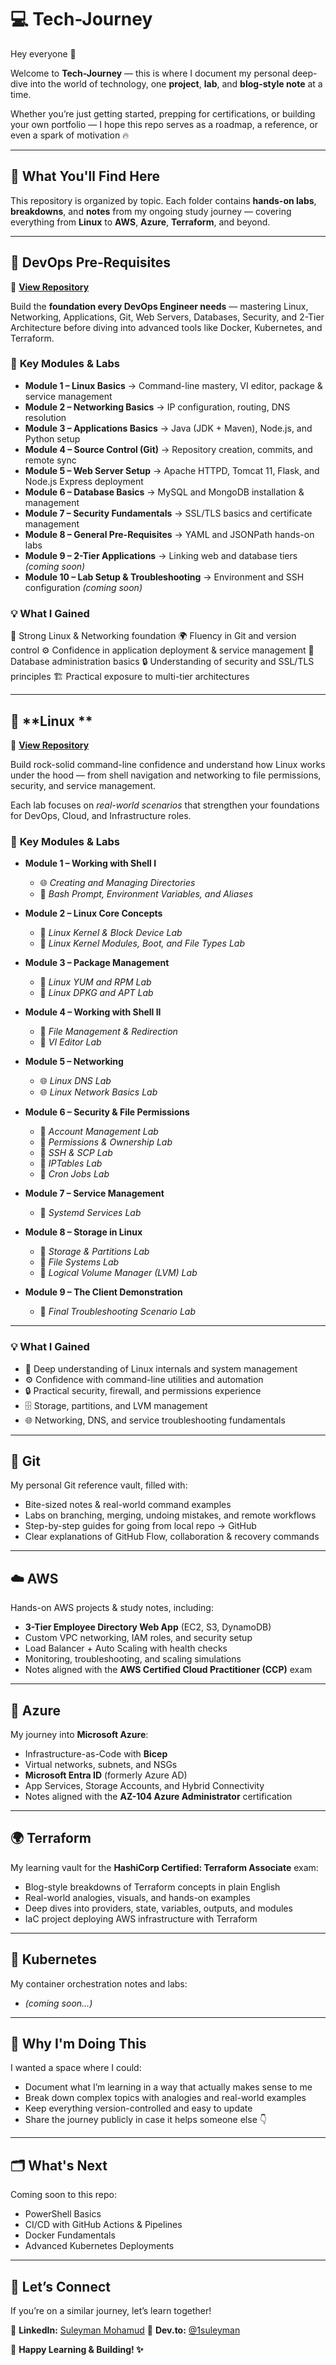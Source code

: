 # 💻 **Tech-Journey**

Hey everyone 👋

Welcome to **Tech-Journey** — this is where I document my personal deep-dive into the world of technology, one **project**, **lab**, and **blog-style note** at a time.

Whether you’re just getting started, prepping for certifications, or building your own portfolio — I hope this repo serves as a roadmap, a reference, or even a spark of motivation 🔥

---

## 🚀 **What You'll Find Here**

This repository is organized by topic.
Each folder contains **hands-on labs**, **breakdowns**, and **notes** from my ongoing study journey — covering everything from **Linux** to **AWS**, **Azure**, **Terraform**, and beyond.

---

## 🚀 **DevOps Pre-Requisites**

📂 [**View Repository**](https://github.com/1suleyman/-DevOps-Pre-Requisites-Course/tree/main)

Build the **foundation every DevOps Engineer needs** — mastering Linux, Networking, Applications, Git, Web Servers, Databases, Security, and 2-Tier Architecture before diving into advanced tools like Docker, Kubernetes, and Terraform.

### 🧩 **Key Modules & Labs**

* **Module 1 – Linux Basics** → Command-line mastery, VI editor, package & service management
* **Module 2 – Networking Basics** → IP configuration, routing, DNS resolution
* **Module 3 – Applications Basics** → Java (JDK + Maven), Node.js, and Python setup
* **Module 4 – Source Control (Git)** → Repository creation, commits, and remote sync
* **Module 5 – Web Server Setup** → Apache HTTPD, Tomcat 11, Flask, and Node.js Express deployment
* **Module 6 – Database Basics** → MySQL and MongoDB installation & management
* **Module 7 – Security Fundamentals** → SSL/TLS basics and certificate management
* **Module 8 – General Pre-Requisites** → YAML and JSONPath hands-on labs
* **Module 9 – 2-Tier Applications** → Linking web and database tiers *(coming soon)*
* **Module 10 – Lab Setup & Troubleshooting** → Environment and SSH configuration *(coming soon)*

### 💡 **What I Gained**

🐧 Strong Linux & Networking foundation
🌍 Fluency in Git and version control
⚙️ Confidence in application deployment & service management
💾 Database administration basics
🔒 Understanding of security and SSL/TLS principles
🏗️ Practical exposure to multi-tier architectures

---

## 🐧 **Linux **

📂 [**View Repository**](https://github.com/1suleyman/Linux-Learning-Challenges)

Build rock-solid command-line confidence and understand how Linux works under the hood — from shell navigation and networking to file permissions, security, and service management.

Each lab focuses on *real-world scenarios* that strengthen your foundations for DevOps, Cloud, and Infrastructure roles.

### 🧩 **Key Modules & Labs**

* **Module 1 – Working with Shell I**

  * 🌐 *Creating and Managing Directories*
  * 🐧 *Bash Prompt, Environment Variables, and Aliases*

* **Module 2 – Linux Core Concepts**

  * 🐧 *Linux Kernel & Block Device Lab*
  * 🐧 *Linux Kernel Modules, Boot, and File Types Lab*

* **Module 3 – Package Management**

  * 🐧 *Linux YUM and RPM Lab*
  * 🐧 *Linux DPKG and APT Lab*

* **Module 4 – Working with Shell II**

  * 🐧 *File Management & Redirection*
  * 📝 *VI Editor Lab*

* **Module 5 – Networking**

  * 🌐 *Linux DNS Lab*
  * 🌐 *Linux Network Basics Lab*

* **Module 6 – Security & File Permissions**

  * 🐧 *Account Management Lab*
  * 🐧 *Permissions & Ownership Lab*
  * 🐧 *SSH & SCP Lab*
  * 🐧 *IPTables Lab*
  * 🐧 *Cron Jobs Lab*

* **Module 7 – Service Management**

  * 🐧 *Systemd Services Lab*

* **Module 8 – Storage in Linux**

  * 🐧 *Storage & Partitions Lab*
  * 🐧 *File Systems Lab*
  * 🐧 *Logical Volume Manager (LVM) Lab*

* **Module 9 – The Client Demonstration**

  * 🐧 *Final Troubleshooting Scenario Lab*

---

### 💡 **What I Gained**

* 🧠 Deep understanding of Linux internals and system management
* ⚙️ Confidence with command-line utilities and automation
* 🔒 Practical security, firewall, and permissions experience
* 🗄️ Storage, partitions, and LVM management
* 🌐 Networking, DNS, and service troubleshooting fundamentals

---

## 🌱 **Git**

My personal Git reference vault, filled with:

* Bite-sized notes & real-world command examples
* Labs on branching, merging, undoing mistakes, and remote workflows
* Step-by-step guides for going from local repo → GitHub
* Clear explanations of GitHub Flow, collaboration & recovery commands

---

## ☁️ **AWS**

Hands-on AWS projects & study notes, including:

* **3-Tier Employee Directory Web App** (EC2, S3, DynamoDB)
* Custom VPC networking, IAM roles, and security setup
* Load Balancer + Auto Scaling with health checks
* Monitoring, troubleshooting, and scaling simulations
* Notes aligned with the **AWS Certified Cloud Practitioner (CCP)** exam

---

## 🔷 **Azure**

My journey into **Microsoft Azure**:

* Infrastructure-as-Code with **Bicep**
* Virtual networks, subnets, and NSGs
* **Microsoft Entra ID** (formerly Azure AD)
* App Services, Storage Accounts, and Hybrid Connectivity
* Notes aligned with the **AZ-104 Azure Administrator** certification

---

## 🌍 **Terraform**

My learning vault for the **HashiCorp Certified: Terraform Associate** exam:

* Blog-style breakdowns of Terraform concepts in plain English
* Real-world analogies, visuals, and hands-on examples
* Deep dives into providers, state, variables, outputs, and modules
* IaC project deploying AWS infrastructure with Terraform

---

## 🧩 **Kubernetes**

My container orchestration notes and labs:

*  *(coming soon…)*

---

## 📌 **Why I'm Doing This**

I wanted a space where I could:

* Document what I’m learning in a way that actually makes sense to me
* Break down complex topics with analogies and real-world examples
* Keep everything version-controlled and easy to update
* Share the journey publicly in case it helps someone else 👇

---

## 🗂️ **What's Next**

Coming soon to this repo:

* PowerShell Basics
* CI/CD with GitHub Actions & Pipelines
* Docker Fundamentals
* Advanced Kubernetes Deployments

---

## 🤝 **Let’s Connect**

If you’re on a similar journey, let’s learn together!

💼 **LinkedIn:** [Suleyman Mohamud](https://www.linkedin.com/in/suleymanmohamud)
🧠 **Dev.to:** [@1suleyman](https://dev.to/1suleyman)

🌱 **Happy Learning & Building! ✨**
